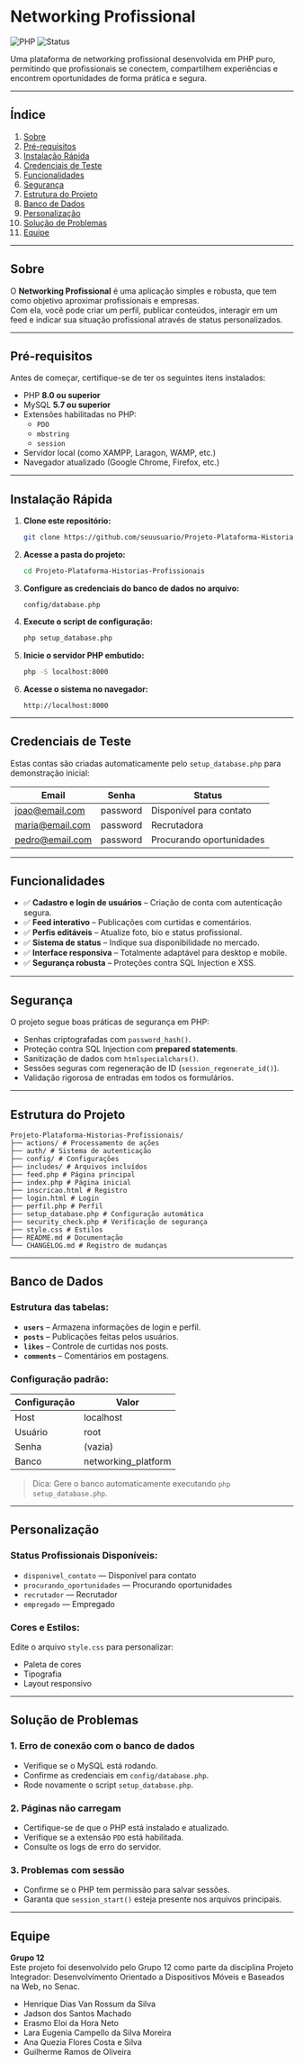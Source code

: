 
# Networking Profissional
![PHP](https://img.shields.io/badge/PHP-8.0+-blue)
![Status](https://img.shields.io/badge/status-Em%20Desenvolvimento-yellow)

Uma plataforma de networking profissional desenvolvida em PHP puro, permitindo que profissionais se conectem, compartilhem experiências e encontrem oportunidades de forma prática e segura.

---

## Índice
1. [Sobre](#sobre)
2. [Pré-requisitos](#pré-requisitos)
3. [Instalação Rápida](#instalação-rápida)
4. [Credenciais de Teste](#credenciais-de-teste)
5. [Funcionalidades](#funcionalidades)
6. [Segurança](#segurança)
7. [Estrutura do Projeto](#estrutura-do-projeto)
8. [Banco de Dados](#banco-de-dados)
9. [Personalização](#personalização)
10. [Solução de Problemas](#solução-de-problemas)
11. [Equipe](#equipe)



---

## Sobre
O **Networking Profissional** é uma aplicação simples e robusta, que tem como objetivo aproximar profissionais e empresas.  
Com ela, você pode criar um perfil, publicar conteúdos, interagir em um feed e indicar sua situação profissional através de status personalizados.

---

## Pré-requisitos
Antes de começar, certifique-se de ter os seguintes itens instalados:

- PHP **8.0 ou superior**
- MySQL **5.7 ou superior**
- Extensões habilitadas no PHP:
  - `PDO`
  - `mbstring`
  - `session`
- Servidor local (como XAMPP, Laragon, WAMP, etc.)
- Navegador atualizado (Google Chrome, Firefox, etc.)

---

## Instalação Rápida
1. **Clone este repositório:**
   ```bash
   git clone https://github.com/seuusuario/Projeto-Plataforma-Historias-Profissionais.git
   ```

2. **Acesse a pasta do projeto:**
   ```bash
   cd Projeto-Plataforma-Historias-Profissionais
   ```

3. **Configure as credenciais do banco de dados no arquivo:**
   ```
   config/database.php
   ```

4. **Execute o script de configuração:**
   ```bash
   php setup_database.php
   ```

5. **Inicie o servidor PHP embutido:**
   ```bash
   php -S localhost:8000
   ```

6. **Acesse o sistema no navegador:**
   ```
   http://localhost:8000
   ```

---

## Credenciais de Teste
Estas contas são criadas automaticamente pelo `setup_database.php` para demonstração inicial:

| Email           | Senha    | Status                    |
|-----------------|----------|---------------------------|
| joao@email.com  | password | Disponível para contato   |
| maria@email.com | password | Recrutadora               |
| pedro@email.com | password | Procurando oportunidades  |

---

## Funcionalidades
- ✅ **Cadastro e login de usuários** – Criação de conta com autenticação segura.  
- ✅ **Feed interativo** – Publicações com curtidas e comentários.  
- ✅ **Perfis editáveis** – Atualize foto, bio e status profissional.  
- ✅ **Sistema de status** – Indique sua disponibilidade no mercado.  
- ✅ **Interface responsiva** – Totalmente adaptável para desktop e mobile.  
- ✅ **Segurança robusta** – Proteções contra SQL Injection e XSS.

---

## Segurança
O projeto segue boas práticas de segurança em PHP:

- Senhas criptografadas com `password_hash()`.
- Proteção contra SQL Injection com **prepared statements**.
- Sanitização de dados com `htmlspecialchars()`.
- Sessões seguras com regeneração de ID (`session_regenerate_id()`).
- Validação rigorosa de entradas em todos os formulários.

---

## Estrutura do Projeto
```
Projeto-Plataforma-Historias-Profissionais/
├── actions/ # Processamento de ações
├── auth/ # Sistema de autenticação
├── config/ # Configurações
├── includes/ # Arquivos incluídos
├── feed.php # Página principal
├── index.php # Página inicial
├── inscricao.html # Registro
├── login.html # Login
├── perfil.php # Perfil
├── setup_database.php # Configuração automática
├── security_check.php # Verificação de segurança
├── style.css # Estilos
├── README.md # Documentação
└── CHANGELOG.md # Registro de mudanças
```
---

## Banco de Dados

### Estrutura das tabelas:
- **`users`** – Armazena informações de login e perfil.  
- **`posts`** – Publicações feitas pelos usuários.  
- **`likes`** – Controle de curtidas nos posts.  
- **`comments`** – Comentários em postagens.

### Configuração padrão:
| Configuração | Valor               |
|--------------|---------------------|
| Host         | localhost           |
| Usuário      | root                |
| Senha        | (vazia)             |
| Banco        | networking_platform |

> Dica: Gere o banco automaticamente executando `php setup_database.php`.

---

## Personalização

### Status Profissionais Disponíveis:
- `disponivel_contato` — Disponível para contato  
- `procurando_oportunidades` — Procurando oportunidades  
- `recrutador` — Recrutador  
- `empregado` — Empregado  

### Cores e Estilos:
Edite o arquivo `style.css` para personalizar:
- Paleta de cores
- Tipografia
- Layout responsivo

---

## Solução de Problemas

### 1. Erro de conexão com o banco de dados
- Verifique se o MySQL está rodando.
- Confirme as credenciais em `config/database.php`.
- Rode novamente o script `setup_database.php`.

### 2. Páginas não carregam
- Certifique-se de que o PHP está instalado e atualizado.
- Verifique se a extensão `PDO` está habilitada.
- Consulte os logs de erro do servidor.

### 3. Problemas com sessão
- Confirme se o PHP tem permissão para salvar sessões.
- Garanta que `session_start()` esteja presente nos arquivos principais.

---

## Equipe

**Grupo 12**  
Este projeto foi desenvolvido pelo Grupo 12 como parte da disciplina Projeto Integrador: Desenvolvimento Orientado a Dispositivos Móveis e Baseados na Web, no Senac.

- Henrique Dias Van Rossum da Silva  
- Jadson dos Santos Machado  
- Erasmo Eloi da Hora Neto  
- Lara Eugenia Campello da Silva Moreira  
- Ana Quezia Flores Costa e Silva  
- Guilherme Ramos de Oliveira

